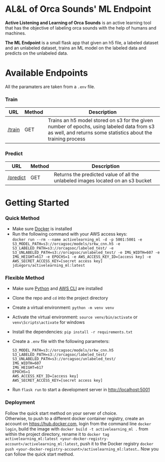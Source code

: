 # AL&L of Orca Sounds' ML Endpoint

**Active Listening and Learning of Orca Sounds** is an active learning tool that has the objective of labeling orca sounds with the help of humans and machines.

**The ML Endpoint** is a small flask app that given an h5 file, a labeled dataset and an unlabeled dataset, trains an ML model on the labeled data and predicts on the unlabeled data.

# Available Endpoints

All the paramaters are taken from a `.env` file.

### Train

| URL                                   | Method | Description                                                                                                                                                |
| ------------------------------------- | ------ | ---------------------------------------------------------------------------------------------------------------------------------------------------------- |
| [/train](http://localhost:5001/train) | GET    | Trains an h5 model stored on s3 for the given number of epochs, using labeled data from s3 as well, and returns some statistics about the training process |

### Predict

| URL                                       | Method | Description                                                                     |
| ----------------------------------------- | ------ | ------------------------------------------------------------------------------- |
| [/predict](http://localhost:5001/predict) | GET    | Returns the predicted value of all the unlabeled images located on an s3 bucket |

# Getting Started

### Quick Method

-   Make sure [Docker](https://www.docker.com/) is installed
-   Run the following command with your AWS access keys:  
    `docker run --rm --name activelearning_ml -d -p 5001:5001 -e S3_MODEL_PATH=s3://orcagsoc/models/srkw_cnn.h5 -e S3_LABELED_PATH=s3://orcagsoc/labeled_test/ -e S3_UNLABELED_PATH=s3://orcagsoc/unlabeled_test/ -e IMG_WIDTH=607 -e IMG_HEIGHT=617 -e EPOCHS=1 -e AWS_ACCESS_KEY_ID=[access key] -e AWS_SECRET_ACCESS_KEY=[secret access key] jdiegors/activelearning_ml:latest`

### Flexible Method

-   Make sure [Python](https://www.python.org/) and [AWS CLI](https://aws.amazon.com/cli/) are installed
-   Clone the repo and `cd` into the project directory
-   Create a virtual environment: `python -m venv venv`
-   Activate the virtual environment: `source venv/bin/activate` or `venv\Scripts\activate` for windows
-   Install the dependencies: `pip install -r requirements.txt`
-   Create a `.env` file with the following parameters:

    ```
    S3_MODEL_PATH=s3://orcagsoc/models/srkw_cnn.h5
    S3_LABELED_PATH=s3://orcagsoc/labeled_test/
    S3_UNLABELED_PATH=s3://orcagsoc/unlabeled_test/
    IMG_WIDTH=607
    IMG_HEIGHT=617
    EPOCHS=1
    AWS_ACCESS_KEY_ID=[access key]
    AWS_SECRET_ACCESS_KEY=[secret access key]
    ```

-   Run `flask run` to start a development server in [http://localhost:5001](http://localhost:5001)

### Deployment

Follow the quick start method on your server of choice.  
Otherwise, to push to a different docker container registry, create an account on https://hub.docker.com, login from the command line `docker login`, build the image with `docker build -t activelearning_ml .` from within the project directory, rename it to `docker tag activelearning_ml:latest <your-docker-registry-account>/activelearning_ml:latest`, push it to the Docker registry `docker push <your-docker-registry-account>/activelearning_ml:latest`.. Now you can follow the quick start method.

